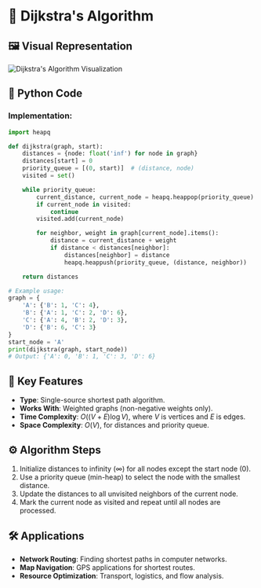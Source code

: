 # 🚦 Dijkstra's Algorithm

## 🖼️ Visual Representation

![Dijkstra's Algorithm Visualization](../../Resources/dijkstra.gif)


## 🐍 Python Code
### Implementation:
```python
import heapq

def dijkstra(graph, start):
    distances = {node: float('inf') for node in graph}
    distances[start] = 0
    priority_queue = [(0, start)]  # (distance, node)
    visited = set()

    while priority_queue:
        current_distance, current_node = heapq.heappop(priority_queue)
        if current_node in visited:
            continue
        visited.add(current_node)

        for neighbor, weight in graph[current_node].items():
            distance = current_distance + weight
            if distance < distances[neighbor]:
                distances[neighbor] = distance
                heapq.heappush(priority_queue, (distance, neighbor))

    return distances

# Example usage:
graph = {
    'A': {'B': 1, 'C': 4},
    'B': {'A': 1, 'C': 2, 'D': 6},
    'C': {'A': 4, 'B': 2, 'D': 3},
    'D': {'B': 6, 'C': 3}
}
start_node = 'A'
print(dijkstra(graph, start_node))
# Output: {'A': 0, 'B': 1, 'C': 3, 'D': 6}
````

## 🔑 Key Features

* **Type**: Single-source shortest path algorithm.
* **Works With**: Weighted graphs (non-negative weights only).
* **Time Complexity**: $O((V + E) \log V)$, where $V$ is vertices and $E$ is edges.
* **Space Complexity**: $O(V)$, for distances and priority queue.

## ⚙️ Algorithm Steps

1. Initialize distances to infinity ($\infty$) for all nodes except the start node ($0$).
2. Use a priority queue (min-heap) to select the node with the smallest distance.
3. Update the distances to all unvisited neighbors of the current node.
4. Mark the current node as visited and repeat until all nodes are processed.

## 🛠️ Applications

* **Network Routing**: Finding shortest paths in computer networks.
* **Map Navigation**: GPS applications for shortest routes.
* **Resource Optimization**: Transport, logistics, and flow analysis.
